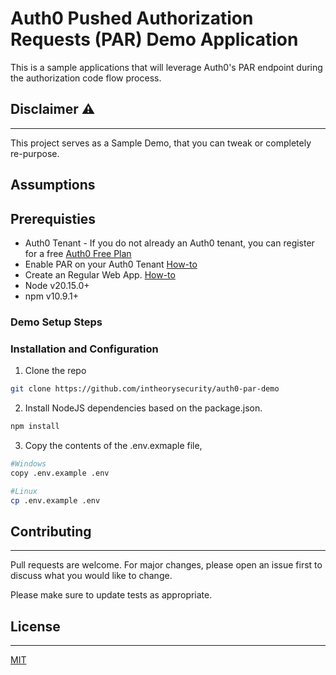 # Auth0 Pushed Authorization Requests (PAR) Demo Application

This is a sample applications that will leverage Auth0's PAR endpoint during the authorization code flow process.

## Disclaimer :warning:
---
This project serves as a Sample Demo, that you can tweak or completely re-purpose.

## Assumptions

## Prerequisties

* Auth0 Tenant - If you do not already an Auth0 tenant, you can register for a free [Auth0 Free Plan](https://auth0.com/signup)
* Enable PAR on your Auth0 Tenant [How-to](https://auth0.com/docs/get-started/applications/configure-par)
* Create an Regular Web App. [How-to](https://auth0.com/docs/get-started/auth0-overview/create-applications/regular-web-apps)
* Node v20.15.0+
* npm v10.9.1+

### Demo Setup Steps

### Installation and Configuration
1. Clone the repo
```bash 
git clone https://github.com/intheorysecurity/auth0-par-demo
```

2. Install NodeJS dependencies based on the package.json.
```bash
npm install
```

3. Copy the contents of the .env.exmaple file,

```bash
#Windows
copy .env.example .env

#Linux
cp .env.example .env
```

## Contributing
---
Pull requests are welcome. For major changes, please open an issue first to discuss what you would like to change.

Please make sure to update tests as appropriate.

## License
---
[MIT](https://choosealicense.com/licenses/mit/)